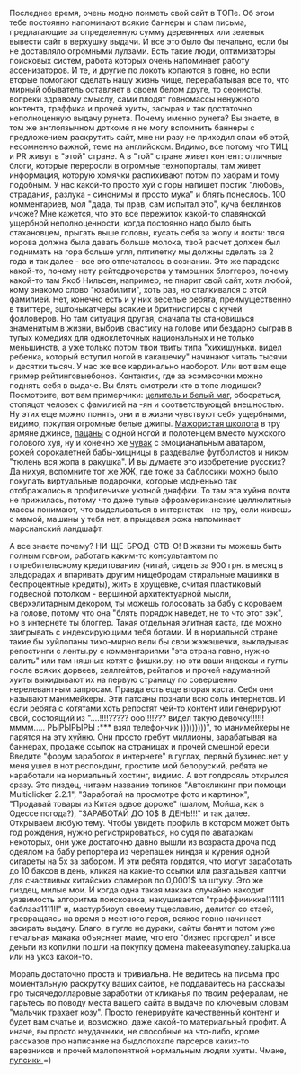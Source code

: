 Последнее время, очень модно поиметь свой сайт в ТОПе. Об этом тебе постоянно напоминают всякие баннеры и спам письма, предлагающие за определенную сумму деревянных или зеленых вывести сайт в верхушку выдачи. И все это было бы печально, если бы не доставляло огромными лулзами. Есть такие люди, оптимизаторы поисковых систем, работа которых очень напоминает работу ассенизаторов. И те, и другие по локоть копаются в говне, но если вторые помогают сделать нашу жизнь чище, перерабатывая все то, что мирный обыватель оставляет в своем белом друге, то сеонисты, вопреки здравому смыслу, сами плодят говномассы ненужного контента, траффика и прочей хуиты, засырая и так достаточно неполноценную выдачу рунета. Почему именно рунета? Вы знаете, в том же англоязычном доткоме я не могу вспомнить баннеры с предложением раскрутить сайт, мне ни разу не приходил спам об этой, несомненно важной, теме на английском. Видимо, все потому что ТИЦ и PR живут в "этой" стране. А в "той" стране живет контент: отличные блоги, которые переросли в огромные технопорталы, там живет информация, которую хомячки распихивают потом по хабрам и тому подобным. У нас какой-то просто хуй с горы напишет постик "любовь, страдания, разлука - синонимы и просто мука" и блять понеслось. 100 комментариев, мол "дада, ты прав, сам испытал это", куча беклинков ичоже? Мне кажется, что это все пережиток какой-то славянской ущербной неполноценности, когда постоянно надо было быть стахановцем, прыгать выше головы, кусать себя за жопу и локти: твоя корова должна была давать больше молока, твой расчет должен был поднимать на гора больше угля, пятилетку мы должны сделать за 2 года и так далее - все это отпечаталось в сознании. Это же парадокс какой-то, почему нету рейтодрочерства у тамошних блоггеров, почему какой-то там Якоб Нильсен, например, не пиарит свой сайт, хотя любой, кому знакомо слово "юзабилити", хоть раз, но сталкивался с этой фамилией. Нет, конечно есть и у них веселые ребята, преимущественно в твиттере, эштоныкатчеры всякие и бритниспирсы с кучей фолловеров. Но там ситуация другая, сначала ты становишься знаменитым в жизни, выбрив свастику на голове или бездарно сыграв в тупых комедиях для одноклеточных национальных и не только меньшинств, а уже только потом твои твиты типа "хихишуньки. видел ребенка, который вступил ногой в какашечку" начинают читать тысячи и десятки тысяч. У нас же все кардинально наоборот. Или вот вам еще пример рейтинговыебонов. Контактик, где за эсэмэсочки можно поднять себя в выдаче. Вы блять смотрели кто в топе людишек? Посмотрите, вот вам примерчики: <a href="http://vkontakte.ru/privorot">целитель и белый маг</a>, обосраться, стопяцот человек с фамилией на -ян и соответствующей внешностью. Ну этих еще можно понять, они и в жизни чувствуют себя ущербными, видимо, покупая огромные белые джипы. <a href="http://vkontakte.ru/id20871364">Мажористая школота</a> в тру армяне джинсе, <a href="http://vkontakte.ru/id20929814">пацаны</a> с одной ногой и полотенцем вместо мужского полового хуя, ну и конечно же <a href="http://vkontakte.ru/andrey">чувак</a> с эмоцианальным аватаром, рожей сорокалетней бабы-хищницы в раздевалке футболистов и ником "тюлень вся жопа в ракушка". И вы думаете это изобретение русских? Да нихуя, вспомните тот же ЖЖ, где тоже за баблосики можно было покупать виртуальные подарочки, которые модненько так отображались в профилечичке уютной дняффки. То там эта хуйня почти не прижилась, потому что даже тупые афроамериканские целлюлитные массы понимают, что выделываться в интернетах - не тру, если живешь с мамой, машины у тебя нет, а прыщавая рожа напоминает марсианский ландшафт.<p><p></p><p>А все знаете почему? НИ-ЩЕ-БРОД-СТВ-О! В жизни ты можешь быть полным говном, работать каким-то консультантом по потребительскому кредитованию (читай, сидеть за 900 грн. в месяц в эльдорадах и впаривать другим нищебродам стиральные машинки в беспроцентные кредиты), жить в хрущевке, считая пластиковый подвесной потолком - вершиной архитектуарной мысли, сверхэлитарным декором, ты можешь голосовать за бабу с короваем на голове, потому что она "блять порядок наведет, не то что этот зэк", но в интернете ты блоггер. Такая отдельная элитная каста, где можно заигрывать с индексирующими тебя ботами. И в нормальной стране такие бы хуйлопаны тихо-мирно вели бы свои жэжэшечки, выкладывая репостинги с ленты.ру с комментариями "эта страна говно, нужно валить" или там няшных котят с фишки.ру, но эти ваши яндексы и гуглы после всяких дорвеев, хеллгейтов, рейтапов и прочей надуманной хуиты выкидывают их на первую страницу по совершенно нерелевантным запросам. Правда есть еще вторая каста. Себя они называют манимейкеры. Эти патсаны познали всю соль интернетов. И если ребята с котятами хоть репостят чей-то контент или генерируют свой, состоящий из "....!!!!????? ооо!!!!??? видел такую девочку!!!!!! мммм..... РЫРЫРЫРЫ :*** взял телефончик )))))))))", то манимейкеры не парятся на эту хуйню. Они просто гребут миллионы, зарабатывая на баннерах, продаже ссылок на страницах и прочей смешной ереси. Введите "форум заработок в интернете" в гуглах, первый бузинес.нет у меня ушел в нот респондинг, простите мой белоруский, ребята не наработали на нормальный хостинг, видимо. А вот голдрояль открылся сразу. Это пиздец, читаем название топиков "Автокликинг при помощи Multiclicker 2.2.1", "Заработай на просмотре фото и картинок", "Продавай товары из Китая вдвое дороже" (шалом, Мойша, как в Одессе погода?), "ЗАРАБОТАЙ ДО 10$ В ДЕНЬ!!!" и так далее. Открываем любую тему. Чтобы увидеть профиль в котором может быть год рождения, нужно регистрироваться, но судя по аватаркам некоторых, они уже достаточно давно вышли из возраста дроча под одеялом на бабу репортера из черепашек ниндзя и курения одной сигареты на 5х за забором. И эти ребята гордятся, что могут заработать до 10 баксов в день, кликая на какие-то ссылки или разгадывая каптчи для счастливых китайских спамеров по 0,0001$ за штуку. Это же пиздец, милые мои. И когда одна такая макака случайно находит уязвимость алгоритма поисковика, накушивается "трафффииикка!11111 баблааа1111!!" и, мастурбируя своему тщеславию, делится со стаей, превращаясь на время в местного героя, всякое говно начинает засирать выдачу. Благо, в гугле не дураки, сайты банят и потом уже печальная макака объясняет маме, что его "бизнес прогорел" и все деньги из копилки пошли на покупку домена makeeasymoney.zalupka.ua или на укоз какой-то.</p><p></p><p>Мораль достаточно проста и тривиальна. Не ведитесь на письма про моментальную раскрутку ваших сайтов, не поддавайтесь на рассказы про тысячедолларовые заработки от кликанья по твоим рефералам, не парьтесь по поводу места вашего сайта в выдаче по ключевым словам "мальчик трахает козу". Просто генерируйте качественный контент и будет вам счатье и, возможно, даже какой-то материальный профит. А иначе, вы просто неудачники, не способные на что-либо, кроме рассказов про написание на быдлопохапе парсеров каких-то варезников и прочей малопонятной нормальным людям хуиты. Чмаке, <a href="http://k-k-k.com/how-does-seo-looks-like.jpg">пупсики </a>=)</p></p>